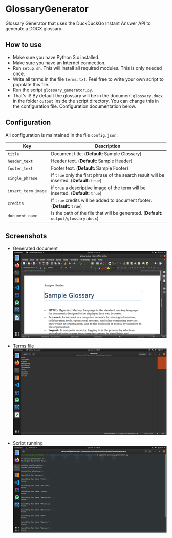 # GlossaryGenerator
Glossary Generator that uses the DuckDuckGo Instant Answer API to generate a DOCX glossary.

## How to use
* Make sure you have Python 3.x installed.
* Make sure you have an Internet connection.
* Run ```setup.sh```. This will install all required modules. This is only needed once.
* Write all terms in the file ```terms.txt```. Feel free to write your own script to populate this file.
* Run the script ```glossary_generator.py```.
* That's it! By default the glossary will be in the document ```glossary.docx``` in the folder ```output``` inside the script directory. You can change this in the configuration file. Configuration documentation below.

## Configuration
All configuration is maintained in the file ```config.json```.

| Key | Description |
| --- | ----------- |
| ```title``` | Document title. (**Default:** Sample Glossary) |
| ```header_text``` | Header text. (**Default:** Sample Header) |
| ```footer_text``` | Footer text. (**Default:** Sample Footer) |
| ```single_phrase``` | If ```true``` only the first phrase of the search result will be inserted. (**Default:** ```true```) |
| ```insert_term_image``` | if ```true``` a descriptive image of the term will be inserted. (**Default:** ```true```) |
| ```credits``` | If ```true``` credits will be added to document footer. (**Default:** ```true```) |
| ```document_name``` | Is the path of the file that will be generated. (**Default:** ```output/glossary.docx```) |

## Screenshots

* Generated document
![Generated document](https://raw.githubusercontent.com/carlostojal/GlossaryGenerator/master/img/document.png)

* Terms file
![Terms file](https://raw.githubusercontent.com/carlostojal/GlossaryGenerator/master/img/terms.png)

* Script running
![Script running](https://raw.githubusercontent.com/carlostojal/GlossaryGenerator/master/img/program.png)
